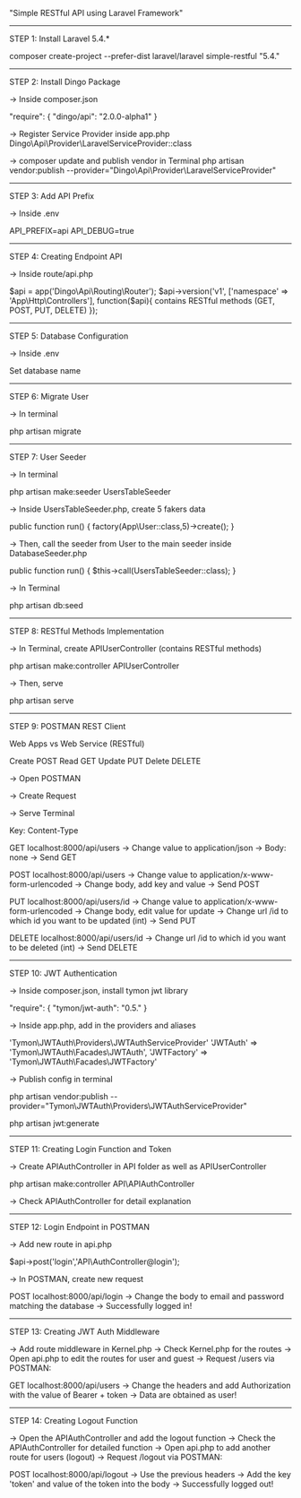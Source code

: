 "Simple RESTful API using Laravel Framework"

--------------------------------------------------------------------------------


STEP 1: Install Laravel 5.4.*

composer create-project --prefer-dist laravel/laravel simple-restful "5.4."

--------------------------------------------------------------------------------

STEP 2: Install Dingo Package 

-> Inside composer.json

"require": {
    "dingo/api": "2.0.0-alpha1"
}

-> Register Service Provider inside app.php
Dingo\Api\Provider\LaravelServiceProvider::class

-> composer update and publish vendor in Terminal
php artisan vendor:publish --provider="Dingo\Api\Provider\LaravelServiceProvider"

---------------------------------------------------------------------------------

STEP 3: Add API Prefix

-> Inside .env

API_PREFIX=api
API_DEBUG=true

---------------------------------------------------------------------------------

STEP 4: Creating Endpoint API

-> Inside route/api.php

$api = app('Dingo\Api\Routing\Router');
$api->version('v1', ['namespace' => 'App\Http\Controllers'], function($api){
	contains RESTful methods (GET, POST, PUT, DELETE)
});

----------------------------------------------------------------------------------

STEP 5: Database Configuration

-> Inside .env

Set database name

----------------------------------------------------------------------------------

STEP 6: Migrate User

-> In terminal

php artisan migrate

----------------------------------------------------------------------------------

STEP 7: User Seeder

-> In terminal

php artisan make:seeder UsersTableSeeder

-> Inside UsersTableSeeder.php, create 5 fakers data

public function run()
    {
        factory(App\User::class,5)->create();
    }

-> Then, call the seeder from User to the main seeder inside DatabaseSeeder.php

public function run()
    {
          $this->call(UsersTableSeeder::class);
    }

-> In Terminal

php artisan db:seed

-----------------------------------------------------------------------------------

STEP 8: RESTful Methods Implementation

-> In Terminal, create APIUserController (contains RESTful methods)

php artisan make:controller APIUserController

-> Then, serve

php artisan serve

----------------------------------------------------------------------------------

STEP 9: POSTMAN REST Client

Web Apps	vs	Web Service (RESTful)

Create 			POST
Read			GET
Update 			PUT
Delete 			DELETE


-> Open POSTMAN

-> Create Request

-> Serve Terminal

Key: Content-Type


GET localhost:8000/api/users
-> Change value to application/json
-> Body: none
-> Send GET

POST localhost:8000/api/users
-> Change value to application/x-www-form-urlencoded
-> Change body, add key and value
-> Send POST

PUT localhost:8000/api/users/id
-> Change value to application/x-www-form-urlencoded
-> Change body, edit value for update
-> Change url /id to which id you want to be updated (int)
-> Send PUT

DELETE localhost:8000/api/users/id
-> Change url /id to which id you want to be deleted (int)
-> Send DELETE

----------------------------------------------------------------------------------

STEP 10: JWT Authentication

-> Inside composer.json, install tymon jwt library

"require": {
    "tymon/jwt-auth": "0.5."
}

-> Inside app.php, add in the providers and aliases

'Tymon\JWTAuth\Providers\JWTAuthServiceProvider'
'JWTAuth' => 'Tymon\JWTAuth\Facades\JWTAuth',
'JWTFactory' => 'Tymon\JWTAuth\Facades\JWTFactory'

-> Publish config in terminal

php artisan vendor:publish --provider="Tymon\JWTAuth\Providers\JWTAuthServiceProvider"

php artisan jwt:generate

----------------------------------------------------------------------------------

STEP 11: Creating Login Function and Token

-> Create APIAuthController in API folder as well as APIUserController

php artisan make:controller API\APIAuthController

-> Check APIAuthController for detail explanation

----------------------------------------------------------------------------------

STEP 12: Login Endpoint in POSTMAN

-> Add new route in api.php 

$api->post('login','API\AuthController@login');

-> In POSTMAN, create new request

POST localhost:8000/api/login
-> Change the body to email and password matching the database
-> Successfully logged in!

----------------------------------------------------------------------------------

STEP 13: Creating JWT Auth Middleware 

-> Add route middleware in Kernel.php
-> Check Kernel.php for the routes
-> Open api.php to edit the routes for user and guest
-> Request /users via POSTMAN:

GET localhost:8000/api/users
-> Change the headers and add Authorization with the value of Bearer + token
-> Data are obtained as user!

----------------------------------------------------------------------------------

STEP 14: Creating Logout Function

-> Open the APIAuthController and add the logout function
-> Check the APIAuthController for detailed function
-> Open api.php to add another route for users (logout)
-> Request /logout via POSTMAN:

POST localhost:8000/api/logout
-> Use the previous headers
-> Add the key 'token' and value of the token into the body
-> Successfully logged out!